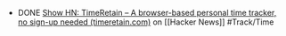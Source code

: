- DONE [Show HN: TimeRetain – A browser-based personal time tracker, no sign-up needed (timeretain.com)](https://news.ycombinator.com/item?id=43077519) on [[Hacker News]] #Track/Time